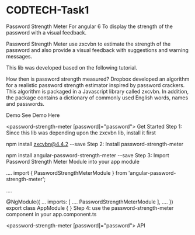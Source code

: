 # CODTECH-Task1
Password Strength Meter For angular 6
To display the strength of the password with a visual feedback.

Password Strength Meter use zxcvbn to estimate the strength of the password and also provide a visual feedback with suggestions and warning messages.

This lib was developed based on the following tutorial.

How then is password strength measured? Dropbox developed an algorithm for a realistic password strength estimator inspired by password crackers. This algorithm is packaged in a Javascript library called zxcvbn. In addition, the package contains a dictionary of commonly used English words, names and passwords.

Demo
See Demo Here

  <password-strength-meter [password]="password"></password-strength-meter>
Get Started
Step 1: Since this lib was depending upon the zxcvbn lib, install it first

npm install zxcvbn@4.4.2 --save
Step 2: Install password-strength-meter

npm install angular-password-strength-meter --save
Step 3: Import Password Strength Meter Module into your app module

....
import { PasswordStrengthMeterModule } from 'angular-password-strength-meter';

....

@NgModule({
    ...
    imports: [
        ....
        PasswordStrengthMeterModule
    ],
    ....
})
export class AppModule { }
Step 4: use the password-strength-meter component in your app.component.ts

  <password-strength-meter [password]="password"></password-strength-meter>
API
